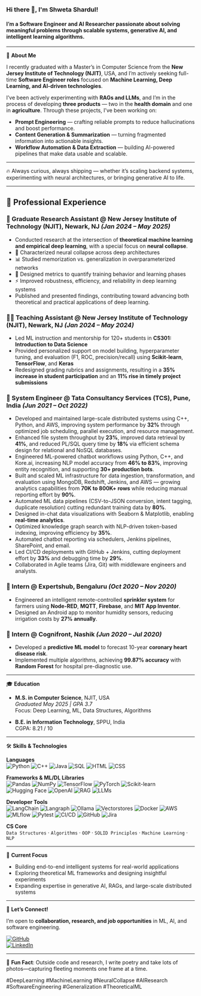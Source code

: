 ### Hi there 👋, I'm Shweta Shardul!  

#### I’m a Software Engineer and AI Researcher passionate about solving meaningful problems through scalable systems, generative AI, and intelligent learning algorithms.  

---

📘 **About Me**  

I recently graduated with a Master’s in Computer Science from the **New Jersey Institute of Technology (NJIT)**, USA, and I’m actively seeking full-time **Software Engineer roles** focused on **Machine Learning, Deep Learning, and AI-driven technologies**.  

I’ve been actively experimenting with **RAGs and LLMs**, and I’m in the process of developing **three products** — two in the **health domain** and one in **agriculture**. Through these projects, I’ve been working on:  
- **Prompt Engineering** — crafting reliable prompts to reduce hallucinations and boost performance.  
- **Content Generation & Summarization** — turning fragmented information into actionable insights.  
- **Workflow Automation & Data Extraction** — building AI-powered pipelines that make data usable and scalable.  

---

🔥 Always curious, always shipping — whether it’s scaling backend systems, experimenting with neural architectures, or bringing generative AI to life.  

---

## 💼 Professional Experience  

### 🔬 Graduate Research Assistant @ New Jersey Institute of Technology (NJIT), Newark, NJ *(Jan 2024 – May 2025)*  
- Conducted research at the intersection of **theoretical machine learning and empirical deep learning**, with a special focus on **neural collapse**.  
- 🧠 Characterized neural collapse across deep architectures  
- 📊 Studied memorization vs. generalization in overparameterized networks  
- 📏 Designed metrics to quantify training behavior and learning phases  
- ⚡ Improved robustness, efficiency, and reliability in deep learning systems  
- Published and presented findings, contributing toward advancing both theoretical and practical applications of deep learning.  

### 🧑‍🏫 Teaching Assistant @ New Jersey Institute of Technology (NJIT), Newark, NJ *(Jan 2024 – May 2024)*  
- Led ML instruction and mentorship for 120+ students in **CS301: Introduction to Data Science**  
- Provided personalized support on model building, hyperparameter tuning, and evaluation (F1, ROC, precision/recall) using **Scikit-learn**, **TensorFlow**, and **Keras**  
- Redesigned grading rubrics and assignments, resulting in a **35% increase in student participation** and an **11% rise in timely project submissions**  

### 🏢 System Engineer @ Tata Consultancy Services (TCS), Pune, India *(Jun 2021 – Oct 2022)*  
- Developed and maintained large-scale distributed systems using C++, Python, and AWS, improving system performance by **32%** through optimized job scheduling, parallel execution, and resource management.  
- Enhanced file system throughput by **23%**, improved data retrieval by **41%**, and reduced PL/SQL query time by **18%** via efficient schema design for relational and NoSQL databases.  
- Engineered ML-powered chatbot workflows using Python, C++, and Kore.ai, increasing NLP model accuracy from **46% to 83%**, improving entity recognition, and supporting **30+ production bots**.  
- Built and scaled ML infrastructure for data ingestion, transformation, and evaluation using MongoDB, Redshift, Jenkins, and AWS — growing analytics capabilities from **70K to 800K+ rows** while reducing manual reporting effort by **90%**.  
- Automated ML data pipelines (CSV-to-JSON conversion, intent tagging, duplicate resolution) cutting redundant training data by **80%**.  
- Designed in-chat data visualizations with Seaborn & Matplotlib, enabling **real-time analytics**.  
- Optimized knowledge graph search with NLP-driven token-based indexing, improving efficiency by **35%**.  
- Automated chatbot reporting via schedulers, Jenkins pipelines, SharePoint, and email.  
- Led CI/CD deployments with GitHub + Jenkins, cutting deployment effort by **33%** and debugging time by **29%**.  
- Collaborated in Agile teams (Jira, Git) with middleware engineers and analysts.  

### 🌱 Intern @ Expertshub, Bengaluru *(Oct 2020 – Nov 2020)*  
- Engineered an intelligent remote-controlled **sprinkler system** for farmers using **Node-RED**, **MQTT**, **Firebase**, and **MIT App Inventor**.  
- Designed an Android app to monitor humidity sensors, reducing irrigation costs by **27% annually**.  

### 🧠 Intern @ Cognifront, Nashik *(Jun 2020 – Jul 2020)*  
- Developed a **predictive ML model** to forecast 10-year **coronary heart disease risk**.  
- Implemented multiple algorithms, achieving **99.87% accuracy** with **Random Forest** for hospital pre-diagnostic use.  

---

🎓 **Education**  

- **M.S. in Computer Science**, NJIT, USA  
  *Graduated May 2025 | GPA 3.7*  
  Focus: Deep Learning, ML, Data Structures, Algorithms  

- **B.E. in Information Technology**, SPPU, India  
  CGPA: 8.21 / 10  

---

🛠 **Skills & Technologies**  

**Languages**  
![Python](https://img.shields.io/badge/Python-3776AB?style=for-the-badge&logo=python&logoColor=white) ![C++](https://img.shields.io/badge/C++-00599C?style=for-the-badge&logo=cplusplus&logoColor=white) ![Java](https://img.shields.io/badge/Java-007396?style=for-the-badge&logo=openjdk&logoColor=white) ![SQL](https://img.shields.io/badge/SQL-025E8C?style=for-the-badge&logo=databricks&logoColor=white) ![HTML](https://img.shields.io/badge/HTML5-E34F26?style=for-the-badge&logo=html5&logoColor=white) ![CSS](https://img.shields.io/badge/CSS3-1572B6?style=for-the-badge&logo=css3&logoColor=white)  

**Frameworks & ML/DL Libraries**  
![Pandas](https://img.shields.io/badge/Pandas-150458?style=for-the-badge&logo=pandas&logoColor=white) ![NumPy](https://img.shields.io/badge/Numpy-013243?style=for-the-badge&logo=numpy&logoColor=white) ![TensorFlow](https://img.shields.io/badge/TensorFlow-FF6F00?style=for-the-badge&logo=tensorflow&logoColor=white) ![PyTorch](https://img.shields.io/badge/PyTorch-EE4C2C?style=for-the-badge&logo=pytorch&logoColor=white) ![Scikit-learn](https://img.shields.io/badge/Scikit--learn-F7931E?style=for-the-badge&logo=scikitlearn&logoColor=white) ![Hugging Face](https://img.shields.io/badge/Hugging%20Face-FFD21E?style=for-the-badge&logo=huggingface&logoColor=black) ![OpenAI](https://img.shields.io/badge/OpenAI-412991?style=for-the-badge&logo=openai&logoColor=white) ![RAG](https://img.shields.io/badge/RAG-1E90FF?style=for-the-badge) ![LLMs](https://img.shields.io/badge/LLMs-000000?style=for-the-badge)  

**Developer Tools**  
![LangChain](https://img.shields.io/badge/LangChain-00B140?style=for-the-badge) ![Langraph](https://img.shields.io/badge/Langraph-1E90FF?style=for-the-badge) ![Ollama](https://img.shields.io/badge/Ollama-4B0082?style=for-the-badge) ![Vectorstores](https://img.shields.io/badge/Vectorstores-8A2BE2?style=for-the-badge) ![Docker](https://img.shields.io/badge/Docker-2496ED?style=for-the-badge&logo=docker&logoColor=white) ![AWS](https://img.shields.io/badge/AWS-232F3E?style=for-the-badge&logo=amazonaws&logoColor=white) ![MLflow](https://img.shields.io/badge/MLflow-0194E2?style=for-the-badge&logo=mlflow&logoColor=white) ![Pytest](https://img.shields.io/badge/Pytest-0A9EDC?style=for-the-badge&logo=pytest&logoColor=white) ![CI/CD](https://img.shields.io/badge/CI%2FCD-FF4500?style=for-the-badge) ![GitHub](https://img.shields.io/badge/GitHub-181717?style=for-the-badge&logo=github&logoColor=white) ![Jira](https://img.shields.io/badge/Jira-0052CC?style=for-the-badge&logo=jira&logoColor=white)  

**CS Core**  
`Data Structures` · `Algorithms` · `OOP` · `SOLID Principles` · `Machine Learning` · `NLP`

---

🚀 **Current Focus**  

- Building end-to-end intelligent systems for real-world applications  
- Exploring theoretical ML frameworks and designing insightful experiments  
- Expanding expertise in generative AI, RAGs, and large-scale distributed systems  

---

🌟 **Let’s Connect!**  

I’m open to **collaboration, research, and job opportunities** in ML, AI, and software engineering.  

[![GitHub](https://img.shields.io/badge/GitHub-000?style=for-the-badge&logo=github&logoColor=white)](https://github.com/shwetashardul)  
[![LinkedIn](https://img.shields.io/badge/LinkedIn-0077B5?style=for-the-badge&logo=linkedin&logoColor=white)](https://www.linkedin.com/in/shweta-v-shardul/)  

---

🔖 **Fun Fact**: Outside code and research, I write poetry and take lots of photos—capturing fleeting moments one frame at a time.  

#DeepLearning #MachineLearning #NeuralCollapse #AIResearch #SoftwareEngineering #Generalization #TheoreticalML
